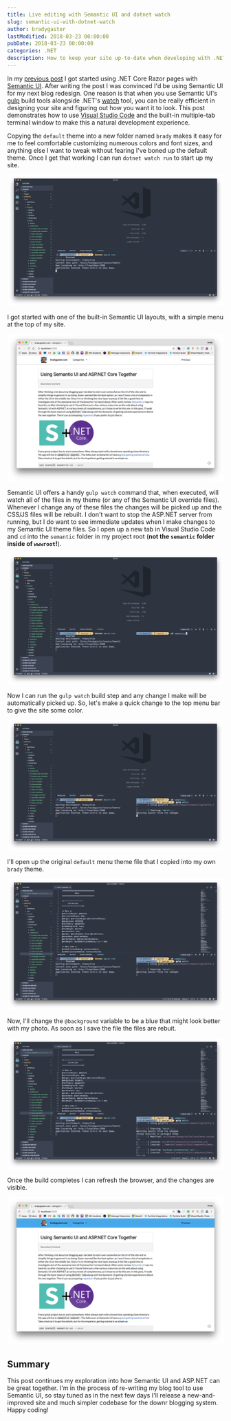 ```yaml
---
title: Live editing with Semantic UI and dotnet watch
slug: semantic-ui-with-dotnet-watch
author: bradygaster
lastModified: 2018-03-23 00:00:00
pubDate: 2018-03-23 00:00:00
categories: .NET
description: How to keep your site up-to-date when developing with .NET Core and Semantic UI
---
```


In my [previous post](http://www.bradygaster.com/posts/semantic-ui-aspnetcore-razor) I got started using .NET Core Razor pages with [Semantic UI](http://semantic-ui.com). After writing the post I was convinced I'd be using Semantic UI for my next blog redesign. One reason is that when you use Semantic UI's [gulp](https://gulpjs.com/) build tools alongside .NET's [watch](https://docs.microsoft.com/en-us/aspnet/core/tutorials/dotnet-watch) tool, you can be really efficient in designing your site and figuring out how you want it to look. This post demonstrates how to use [Visual Studio Code](http://code.visualstudio.com) and the built-in multiple-tab terminal window to make this a natural development experience. 

Copying the `default` theme into a new folder named `brady` makes it easy for me to feel comfortable customizing numerous colors and font sizes, and anything else I want to tweak without fearing I've boned up the default theme. Once I get that working I can run `dotnet watch run` to start up my site. 

![dotnet watch](media/02-dotnet-watch.png)

I got started with one of the built-in Semantic UI layouts, with a simple menu at the top of my site. 

![The before UI](media/01-before.png)

Semantic UI offers a handy `gulp watch` command that, when executed, will watch all of the files in my theme (or any of the Semantic UI override files). Whenever I change any of these files the changes will be picked up and the CSS/JS files will be rebuilt. I don't want to stop the ASP.NET server from running, but I do want to see immediate updates when I make changes to my Semantic UI theme files. So I open up a new tab in Visual Studio Code and `cd` into the `semantic` folder in my project root (**not the `semantic` folder inside of `wwwroot`!**).

![Adding a terminal tab](media/03-new-terminal-tab.png)

Now I can run the `gulp watch` build step and any change I make will be automatically picked up. So, let's make a quick change to the top menu bar to give the site some color. 

![Gulp watch](media/04-gulp-watch.png)

I'll open up the original `default` menu theme file that I copied into my own `brady` theme. 

![Original menu](media/05-original-menu.png)

Now, I'll change the `@background` variable to be a blue that might look better with my photo. As soon as I save the file the files are rebuit. 

![Edited menu](media/06-edited-menu.png)

Once the build completes I can refresh the browser, and the changes are visible. 

![Resulting menu](media/07-resulting-ui.png)


## Summary

This post continues my exploration into how Semantic UI and ASP.NET can be great together. I'm in the process of re-writing my blog tool to use Semantic UI, so stay tuned as in the next few days I'll release a new-and-improved site and much simpler codebase for the downr blogging system. Happy coding!